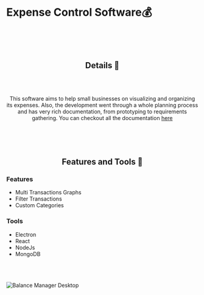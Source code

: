 # Expense Control Software💰

<br><br><br>

<h2 align="center">
  Details 📃
</h2>

<br><br>

<p align="center">
  This software aims to help small businesses on visualizing and organizing its expenses. 
  Also, the development went through a whole planning process and has very rich documentation, 
  from prototyping to requirements gathering. You can checkout all the documentation 
  <a href= "https://github.com/Lucas-Tito/Balance_Manager_Desktop/tree/master/Documents"> here </a>
</p>

<br><br><br>

<h2 align="center">
  Features and Tools 🧰
</h2>

### Features

+ Multi Transactions Graphs
+ Filter Transactions
+ Custom Categories


### Tools

+ Electron
+ React
+ NodeJs
+ MongoDB

<br><br><br>
![Balance Manager Desktop](https://github.com/Lucas-Tito/Restaurant-LandingPage-ReactJs/assets/61806906/b0c9d827-7166-4611-8343-a2f4f67785aa)










